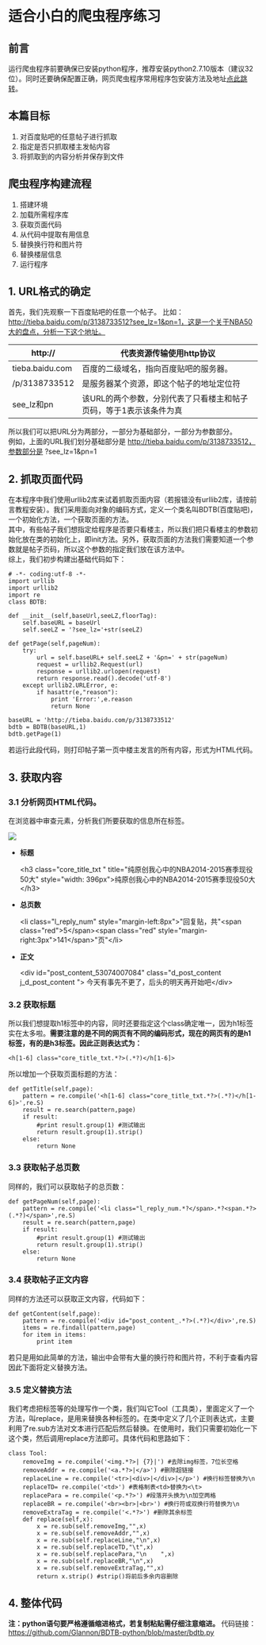# 适合小白的爬虫程序练习
## 前言
运行爬虫程序前要确保已安装python程序，推荐安装python2.7.10版本（建议32位）。同时还要确保配置正确，网页爬虫程序常用程序包安装方法及地址[点此跳转](https://github.com/Glannon/BDTB-python/blob/master/%E6%A8%A1%E5%9D%97%E7%9A%84%E5%AE%89%E8%A3%85.md)。
## 本篇目标
1. 对百度贴吧的任意帖子进行抓取  
2. 指定是否只抓取楼主发帖内容  
3. 将抓取到的内容分析并保存到文件

## 爬虫程序构建流程
1. 搭建环境  
2. 加载所需程序库  
3. 获取页面代码  
4. 从代码中提取有用信息  
5. 替换换行符和图片符  
6. 替换楼层信息  
7. 运行程序

## 1. URL格式的确定
首先，我们先观察一下百度贴吧的任意一个帖子。
比如：http://tieba.baidu.com/p/3138733512?see_lz=1&pn=1，这是一个关于NBA50大的盘点，分析一下这个地址。  

| http://         | 代表资源传输使用http协议                                           |
|-----------------|--------------------------------------------------------------------|
| tieba.baidu.com | 百度的二级域名，指向百度贴吧的服务器。                             |
| /p/3138733512   | 是服务器某个资源，即这个帖子的地址定位符                           |
| see_lz和pn      | 该URL的两个参数，分别代表了只看楼主和帖子页码，等于1表示该条件为真 |

所以我们可以把URL分为两部分，一部分为基础部分，一部分为参数部分。  
例如，上面的URL我们划分基础部分是 http://tieba.baidu.com/p/3138733512，参数部分是 ?see_lz=1&pn=1   
## 2. 抓取页面代码
在本程序中我们使用urllib2库来试着抓取页面内容（若报错没有urllib2库，请按前言教程安装）。我们采用面向对象的编码方式，定义一个类名叫BDTB(百度贴吧)，一个初始化方法，一个获取页面的方法。  
其中，有些帖子我们想指定给程序是否要只看楼主，所以我们把只看楼主的参数初始化放在类的初始化上，即init方法。另外，获取页面的方法我们需要知道一个参数就是帖子页码，所以这个参数的指定我们放在该方法中。  
综上，我们初步构建出基础代码如下：  

    # -*- coding:utf-8 -*-
    import urllib
    import urllib2
    import re
    class BDTB:

    def __init__(self,baseUrl,seeLZ,floorTag):
        self.baseURL = baseUrl
        self.seeLZ = '?see_lz='+str(seeLZ)

    def getPage(self,pageNum):
        try:
            url = self.baseURL+ self.seeLZ + '&pn=' + str(pageNum)
            request = urllib2.Request(url)
            response = urllib2.urlopen(request)
            return response.read().decode('utf-8')
        except urllib2.URLError, e:
            if hasattr(e,"reason"):
                print 'Error:',e.reason
                return None

    baseURL = 'http://tieba.baidu.com/p/3138733512'
    bdtb = BDTB(baseURL,1)
    bdtb.getPage(1)

若运行此段代码，则打印帖子第一页中楼主发言的所有内容，形式为HTML代码。  

## 3. 获取内容
### 3.1 分析网页HTML代码。
在浏览器中审查元素，分析我们所要获取的信息所在标签。    

![](http://img.hb.aicdn.com/3cafbecd72b583a0bd840755602c69222f42d6c5b149-RrBu24_fw658)

* **标题**

     &lt;h3 class="core_title_txt  " title="纯原创我心中的NBA2014-2015赛季现役50大" style="width: 396px"&gt;纯原创我心中的NBA2014-2015赛季现役50大&lt;/h3&gt;
* **总页数**  

    &lt;li class="l_reply_num" style="margin-left:8px"&gt;"回复贴，共"&lt;span class="red"&gt;5&lt;/span&gt;&lt;span class="red" style="margin-right:3px"&gt;141&lt;/span&gt;"页"&lt;/li&gt;  
* **正文**  

    &lt;div id="post_content_53074007084" class="d_post_content j_d_post_content ">            今天有事先不更了，后头的明天再开始吧&lt;/div>  

### 3.2 获取标题
所以我们想提取h1标签中的内容，同时还要指定这个class确定唯一，因为h1标签实在太多啦。**需要注意的是不同的网页有不同的编码形式，现在的网页有的是h1标签，有的是h3标签。因此正则表达式为：**  

    <h[1-6] class="core_title_txt.*?>(.*?)</h[1-6]>

所以增加一个获取页面标题的方法：

    def getTitle(self,page):
        pattern = re.compile('<h[1-6] class="core_title_txt.*?>(.*?)</h[1-6]>',re.S)
        result = re.search(pattern,page)
        if result:
            #print result.group(1) #测试输出
            return result.group(1).strip()
        else:
            return None

### 3.3 获取帖子总页数
同样的，我们可以获取帖子的总页数：

    def getPageNum(self,page):
        pattern = re.compile('<li class="l_reply_num.*?</span>.*?<span.*?>(.*?)</span>',re.S)
        result = re.search(pattern,page)
        if result:
            #print result.group(1) #测试输出
            return result.group(1).strip()
        else:
            return None

### 3.4 获取帖子正文内容
同样的方法还可以获取正文内容，代码如下：

    def getContent(self,page):
        pattern = re.compile('<div id="post_content_.*?>(.*?)</div>',re.S)
        items = re.findall(pattern,page)
        for item in items:
            print item

若只是用如此简单的方法，输出中会带有大量的换行符和图片符，不利于查看内容因此下面将定义替换方法。

### 3.5 定义替换方法
我们考虑把标签等的处理写作一个类，我们叫它Tool（工具类），里面定义了一个方法，叫replace，是用来替换各种标签的。在类中定义了几个正则表达式，主要利用了re.sub方法对文本进行匹配后然后替换。在使用时，我们只需要初始化一下这个类，然后调用replace方法即可。具体代码和思路如下：

    class Tool:
        removeImg = re.compile('<img.*?>| {7}|') #去除img标签，7位长空格
        removeAddr = re.compile('<a.*?>|</a>') #删除超链接
        replaceLine = re.compile('<tr>|<div>|</div>|</p>') #换行标签替换为\n
        replaceTD= re.compile('<td>') #表格制表<td>替换为<\t>
        replacePara = re.compile('<p.*?>') #段落开头换为\n加空两格
        replaceBR = re.compile('<br><br>|<br>') #换行符或双换行符替换为\n
        removeExtraTag = re.compile('<.*?>') #删除其余标签
        def replace(self,x):
            x = re.sub(self.removeImg,"",x)
            x = re.sub(self.removeAddr,"",x)
            x = re.sub(self.replaceLine,"\n",x)
            x = re.sub(self.replaceTD,"\t",x)
            x = re.sub(self.replacePara,"\n    ",x)
            x = re.sub(self.replaceBR,"\n",x)
            x = re.sub(self.removeExtraTag,"",x)
            return x.strip() #strip()将前后多余内容删除

## 4. 整体代码
**注：python语句要严格遵循缩进格式，若复制粘贴需仔细注意缩进。**
代码链接：https://github.com/Glannon/BDTB-python/blob/master/bdtb.py
